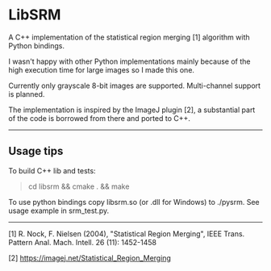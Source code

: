 # LibSRM

A C++ implementation of the statistical region merging [1] algorithm with Python bindings.

I wasn't happy with other Python implementations mainly because of the high execution time for large images so I made this one.

Currently only grayscale 8-bit images are supported. Multi-channel support is planned.

The implementation is inspired by the ImageJ plugin [2], a substantial part of the code is borrowed from there and ported to C++.

---
## Usage tips

To build C++ lib and tests:
  > cd libsrm && cmake . && make

To use python bindings copy libsrm.so (or .dll for Windows) to ./pysrm. See usage example in srm_test.py.

---

[1] R. Nock, F. Nielsen (2004), "Statistical Region Merging", IEEE Trans. Pattern Anal. Mach. Intell. 26 (11): 1452-1458

[2] https://imagej.net/Statistical_Region_Merging
